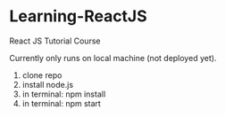 # Learning-ReactJS
React JS Tutorial Course

Currently only runs on local machine (not deployed yet).
1. clone repo
2. install node.js
3. in terminal: npm install 
4. in terminal: npm start

